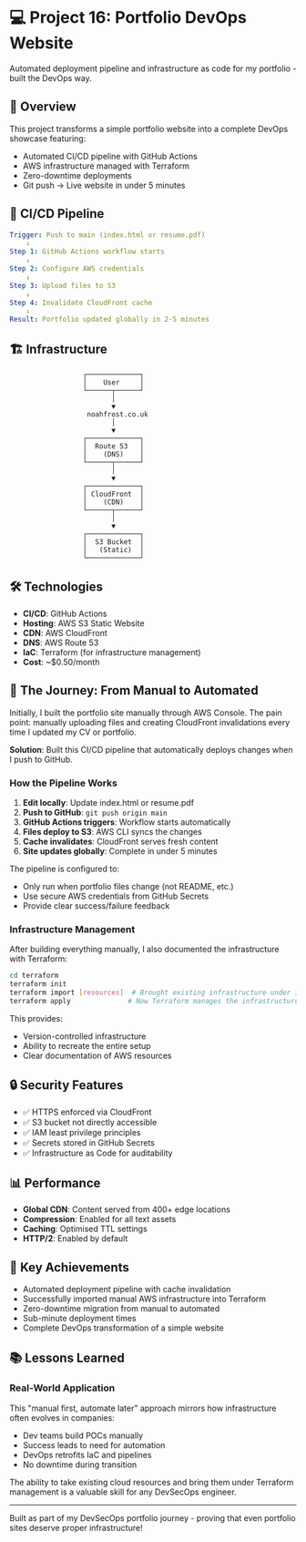 # 💻 Project 16: Portfolio DevOps Website

Automated deployment pipeline and infrastructure as code for my portfolio - built the DevOps way.

## 🎯 Overview

This project transforms a simple portfolio website into a complete DevOps showcase featuring:
- Automated CI/CD pipeline with GitHub Actions
- AWS infrastructure managed with Terraform
- Zero-downtime deployments
- Git push → Live website in under 5 minutes

## 🔄 CI/CD Pipeline

```yaml
Trigger: Push to main (index.html or resume.pdf)
    ↓
Step 1: GitHub Actions workflow starts
    ↓
Step 2: Configure AWS credentials
    ↓
Step 3: Upload files to S3
    ↓
Step 4: Invalidate CloudFront cache
    ↓
Result: Portfolio updated globally in 2-5 minutes
```

## 🏗️ Infrastructure

```
                  ┌─────────────┐
                  │    User     │
                  └──────┬──────┘
                         │
                         ▼
                   noahfrost.co.uk
                         │
                         ▼
                  ┌─────────────┐
                  │  Route 53   │
                  │    (DNS)    │
                  └──────┬──────┘
                         │
                         ▼
                  ┌─────────────┐
                  │ CloudFront  │
                  │    (CDN)    │
                  └──────┬──────┘
                         │
                         ▼
                  ┌─────────────┐
                  │  S3 Bucket  │
                  │   (Static)  │
                  └─────────────┘
```

## 🛠️ Technologies

- **CI/CD**: GitHub Actions
- **Hosting**: AWS S3 Static Website
- **CDN**: AWS CloudFront
- **DNS**: AWS Route 53
- **IaC**: Terraform (for infrastructure management)
- **Cost**: ~$0.50/month

## 📝 The Journey: From Manual to Automated

Initially, I built the portfolio site manually through AWS Console. The pain point: manually uploading files and creating CloudFront invalidations every time I updated my CV or portfolio.

**Solution**: Built this CI/CD pipeline that automatically deploys changes when I push to GitHub.

### How the Pipeline Works

1. **Edit locally**: Update index.html or resume.pdf
2. **Push to GitHub**: `git push origin main`
3. **GitHub Actions triggers**: Workflow starts automatically
4. **Files deploy to S3**: AWS CLI syncs the changes
5. **Cache invalidates**: CloudFront serves fresh content
6. **Site updates globally**: Complete in under 5 minutes

The pipeline is configured to:
- Only run when portfolio files change (not README, etc.)
- Use secure AWS credentials from GitHub Secrets
- Provide clear success/failure feedback

### Infrastructure Management

After building everything manually, I also documented the infrastructure with Terraform:

```bash
cd terraform
terraform init
terraform import [resources]  # Brought existing infrastructure under IaC control
terraform apply              # Now Terraform manages the infrastructure
```

This provides:
- Version-controlled infrastructure
- Ability to recreate the entire setup
- Clear documentation of AWS resources

## 🔒 Security Features

- ✅ HTTPS enforced via CloudFront
- ✅ S3 bucket not directly accessible
- ✅ IAM least privilege principles
- ✅ Secrets stored in GitHub Secrets
- ✅ Infrastructure as Code for auditability

## 📊 Performance

- **Global CDN**: Content served from 400+ edge locations
- **Compression**: Enabled for all text assets
- **Caching**: Optimised TTL settings
- **HTTP/2**: Enabled by default

## 🎯 Key Achievements

- Automated deployment pipeline with cache invalidation
- Successfully imported manual AWS infrastructure into Terraform
- Zero-downtime migration from manual to automated
- Sub-minute deployment times
- Complete DevOps transformation of a simple website

## 📚 Lessons Learned

### Real-World Application

This "manual first, automate later" approach mirrors how infrastructure often evolves in companies:
- Dev teams build POCs manually
- Success leads to need for automation
- DevOps retrofits IaC and pipelines
- No downtime during transition

The ability to take existing cloud resources and bring them under Terraform management is a valuable skill for any DevSecOps engineer.

---

Built as part of my DevSecOps portfolio journey - proving that even portfolio sites deserve proper infrastructure!